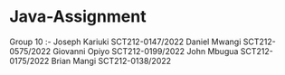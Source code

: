 # Java-Assignment
Group 10 :-
Joseph Kariuki SCT212-0147/2022
Daniel Mwangi SCT212-0575/2022
Giovanni Opiyo SCT212-0199/2022
John Mbugua SCT212-0175/2022
Brian Mangi SCT212-0138/2022
